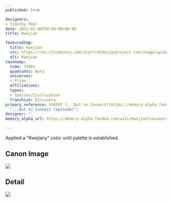 ```yaml
---
published: true

designers:
- Timothy Peel
date: 2022-01-06T08:00:00+00:00
title: Kwejian

featuredImg:
  title: Kwejian
  src: https://res.cloudinary.com/startrekdesignproject-com/image/upload/v1641508115/Kwejian.png
  alt: Kwejian
taxonomy:
  time: 3100s
  quadrants: Beta
  universes:
  - Prime
  affiliations:
  types:
  - Species/Civilization
  franchise: Discovery
primary_reference: S04E07 [...But to Connect](https://memory-alpha.fandom.com/wiki/...But_to_Connect_(episode)
  "...But to Connect (episode)")
designer: ''
memory_alpha_url: https://memory-alpha.fandom.com/wiki/Kwejian?so=search

---
```

Applied a "Kwejiany" color until palette is established.

## Canon Image

![](https://res.cloudinary.com/startrekdesignproject-com/image/upload/v1641508114/WhoaSet_DSC-4x7.jpg)

## Detail

![](https://res.cloudinary.com/startrekdesignproject-com/image/upload/v1641508115/Whoa2.jpg)